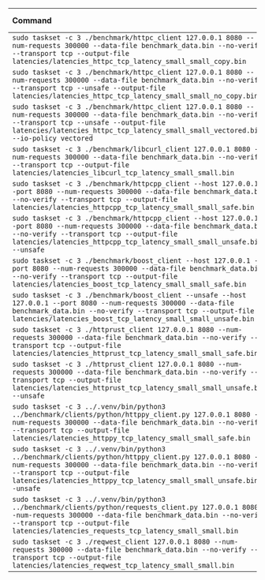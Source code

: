 | Command | Mean [s] | Min [s] | Max [s] | Relative |
|:---|---:|---:|---:|---:|
| `sudo taskset -c 3 ./benchmark/httpc_client 127.0.0.1 8080 --num-requests 300000 --data-file benchmark_data.bin --no-verify --transport tcp --output-file latencies/latencies_httpc_tcp_latency_small_small_copy.bin` | 2.681 ± 0.006 | 2.670 | 2.700 | 1.01 ± 0.00 |
| `sudo taskset -c 3 ./benchmark/httpc_client 127.0.0.1 8080 --num-requests 300000 --data-file benchmark_data.bin --no-verify --transport tcp --unsafe --output-file latencies/latencies_httpc_tcp_latency_small_small_no_copy.bin` | 2.676 ± 0.019 | 2.662 | 2.771 | 1.01 ± 0.01 |
| `sudo taskset -c 3 ./benchmark/httpc_client 127.0.0.1 8080 --num-requests 300000 --data-file benchmark_data.bin --no-verify --transport tcp --unsafe --output-file latencies/latencies_httpc_tcp_latency_small_small_vectored.bin --io-policy vectored` | 2.673 ± 0.006 | 2.658 | 2.686 | 1.01 ± 0.00 |
| `sudo taskset -c 3 ./benchmark/libcurl_client 127.0.0.1 8080 --num-requests 300000 --data-file benchmark_data.bin --no-verify --transport tcp --output-file latencies/latencies_libcurl_tcp_latency_small_small.bin` | 4.475 ± 0.012 | 4.445 | 4.494 | 1.68 ± 0.01 |
| `sudo taskset -c 3 ./benchmark/httpcpp_client --host 127.0.0.1 --port 8080 --num-requests 300000 --data-file benchmark_data.bin --no-verify --transport tcp --output-file latencies/latencies_httpcpp_tcp_latency_small_small_safe.bin` | 2.739 ± 0.007 | 2.726 | 2.755 | 1.03 ± 0.00 |
| `sudo taskset -c 3 ./benchmark/httpcpp_client --host 127.0.0.1 --port 8080 --num-requests 300000 --data-file benchmark_data.bin --no-verify --transport tcp --output-file latencies/latencies_httpcpp_tcp_latency_small_small_unsafe.bin --unsafe` | 2.695 ± 0.024 | 2.671 | 2.815 | 1.01 ± 0.01 |
| `sudo taskset -c 3 ./benchmark/boost_client --host 127.0.0.1 --port 8080 --num-requests 300000 --data-file benchmark_data.bin --no-verify --transport tcp --output-file latencies/latencies_boost_tcp_latency_small_small_safe.bin` | 2.804 ± 0.019 | 2.787 | 2.901 | 1.06 ± 0.01 |
| `sudo taskset -c 3 ./benchmark/boost_client --unsafe --host 127.0.0.1 --port 8080 --num-requests 300000 --data-file benchmark_data.bin --no-verify --transport tcp --output-file latencies/latencies_boost_tcp_latency_small_small_unsafe.bin` | 2.798 ± 0.031 | 2.769 | 2.889 | 1.05 ± 0.01 |
| `sudo taskset -c 3 ./httprust_client 127.0.0.1 8080 --num-requests 300000 --data-file benchmark_data.bin --no-verify --transport tcp --output-file latencies/latencies_httprust_tcp_latency_small_small_safe.bin` | 2.731 ± 0.012 | 2.705 | 2.758 | 1.03 ± 0.01 |
| `sudo taskset -c 3 ./httprust_client 127.0.0.1 8080 --num-requests 300000 --data-file benchmark_data.bin --no-verify --transport tcp --output-file latencies/latencies_httprust_tcp_latency_small_small_unsafe.bin --unsafe` | 2.657 ± 0.010 | 2.632 | 2.672 | 1.00 |
| `sudo taskset -c 3 ../.venv/bin/python3 ../benchmark/clients/python/httppy_client.py 127.0.0.1 8080 --num-requests 300000 --data-file benchmark_data.bin --no-verify --transport tcp --output-file latencies/latencies_httppy_tcp_latency_small_small_safe.bin` | 4.521 ± 0.020 | 4.481 | 4.572 | 1.70 ± 0.01 |
| `sudo taskset -c 3 ../.venv/bin/python3 ../benchmark/clients/python/httppy_client.py 127.0.0.1 8080 --num-requests 300000 --data-file benchmark_data.bin --no-verify --transport tcp --output-file latencies/latencies_httppy_tcp_latency_small_small_unsafe.bin --unsafe` | 4.293 ± 0.181 | 4.199 | 4.837 | 1.62 ± 0.07 |
| `sudo taskset -c 3 ../.venv/bin/python3 ../benchmark/clients/python/requests_client.py 127.0.0.1 8080 --num-requests 300000 --data-file benchmark_data.bin --no-verify --transport tcp --output-file latencies/latencies_requests_tcp_latency_small_small.bin` | 71.226 ± 6.573 | 65.815 | 81.419 | 26.80 ± 2.48 |
| `sudo taskset -c 3 ./reqwest_client 127.0.0.1 8080 --num-requests 300000 --data-file benchmark_data.bin --no-verify --transport tcp --output-file latencies/latencies_reqwest_tcp_latency_small_small.bin` | 5.592 ± 0.056 | 5.518 | 5.809 | 2.10 ± 0.02 |
